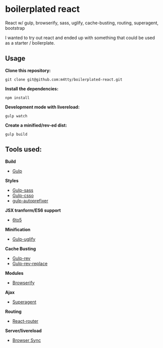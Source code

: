 # boilerplated react 
React w/ gulp, browserify, sass, uglify, cache-busting, routing, superagent, bootstrap

I wanted to try out react and ended up with something that could be used as a starter / boilerplate.

## Usage

__Clone this repository:__

`git clone git@github.com:m4tty/boilerplated-react.git`

__Install the dependencies:__

`npm install`

__Development mode with livereload:__

`gulp watch`

__Create a minified/rev-ed dist:__

`gulp build`

## Tools used:

__Build__
- [Gulp](http://gulpjs.com/)

__Styles__
- [Gulp-sass](https://www.npmjs.org/package/gulp-sass)
- [Gulp-csso](https://www.npmjs.org/package/gulp-csso)
- [gulp-autoprefixer](https://www.npmjs.org/package/gulp-autoprefixer)

__JSX tranform/ES6 support__
- [6to5](https://github.com/6to5/6to5)

__Minification__
- [Gulp-uglify](https://github.com/terinjokes/gulp-uglify/)

__Cache Busting__
- [Gulp-rev](https://github.com/sindresorhus/gulp-rev)
- [Gulp-rev-replace](https://github.com/jamesknelson/gulp-rev-replace)

__Modules__
- [Browserify](http://browserify.org/)

__Ajax__
- [Superagent](http://visionmedia.github.io/superagent/)

__Routing__
- [React-router](https://github.com/rackt/react-router)

__Server/livereload__
- [Browser Sync](http://www.browsersync.io/)
